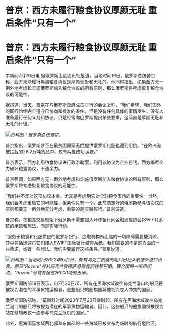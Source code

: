 # 普京：西方未履行粮食协议厚颜无耻 重启条件“只有一个”

# 普京：西方未履行粮食协议厚颜无耻 重启条件“只有一个”

中新网7月20日电
据俄罗斯卫星通讯社报道，当地时间19日，俄罗斯总统普京称，西方未能履行黑海粮食协议是厚颜无耻和无礼的。他同时指出，如果西方无一例外地考虑和实施俄罗斯加入粮食协议的所有原则，那么俄罗斯将考虑恢复粮食协议的可能性。

据报道，当天，普京在与俄罗斯政府成员举行的会议上称，“我们希望，我们国外的同行始终完全遵守已协商和批准的条件。但是没有任何具体的事情发生，没有人准备履行任何义务和协议。只是经常向俄罗斯提出某些要求。这简直是厚颜无耻和无礼的行径。”

![](https://inews.gtimg.com/om_bt/OwihUy2r2ahKbZKfrsP2udFQjfNMPRfQDnaHn28-U_u3YAA/1000)_资料图：俄罗斯总统普京。_

普京指出，俄罗斯甚至在最贫困国家无偿提供俄罗斯化肥也遭到阻挠。“在欧洲港被拦截的26.2万吨货品中，仅有两批成功运送。”

普京表示，西方利用粮食协议进行政治勒索，利用该协议为企业捞钱。西方竭尽全力破坏粮食协议，不遗余力。

普京强调，如果西方无一例外地考虑和实施俄罗斯加入粮食协议的所有原则，那么俄罗斯将考虑恢复粮食协议的可能性。

“我们并不反对这项协议本身。尤其是考虑到它对全球粮食市场的重要性。当然，我们会考虑重启它的可能性，但条件只有一个，此前商定好的俄罗斯参与该协议的原则都要无一例外地充分考虑，重要的是实践履行。”普京说道。

普京称，在粮食交易框架下俄罗斯不需要接入环球银行间金融通信协会(SWIFT)系统的承诺和想法，而是实际行动。

“服务于粮食和化肥供应的俄罗斯银行、金融机构所面临的一切障碍需要被消除。其中包括迅速将它们接入SWIFT国际银行结算系统。我们需要的不是这方面的一些承诺，或者一些想法。我们需要履行这些条件。”普京说道。

![](https://inews.gtimg.com/om_bt/OtOX0Fn3qJp6hLb7lPNBgBfjjM7ejINpzM2FpbhoThYngAA/1000)_资料图：当地时间2022年8月1日，载有乌克兰粮食的船只已经从敖德萨港口出发。船只“Razoni”号从乌克兰敖德萨港启程前往黎巴嫩。联合国的一份声明说，“Razoni”号载有超过26000吨的玉米。_

俄罗斯国防部19日表示，自7月20日起，所有在黑海水域驶往乌克兰港口的船只将被视为潜在的军事货物运输者，这些船只的船旗国将被视为卷入冲突的国家。

俄罗斯国防部称，“莫斯科时间2023年7月20日零时起，所有在黑海水域驶往乌克兰港口的船只将被视为潜在的军事货物运输者。因此，这些船只的船旗国将被视为站在基辅政权一边参与乌克兰危机的国家。”

此外，黑海国际水域西北部和东南部的一些海域已被宣布为临时的航行危险区。

